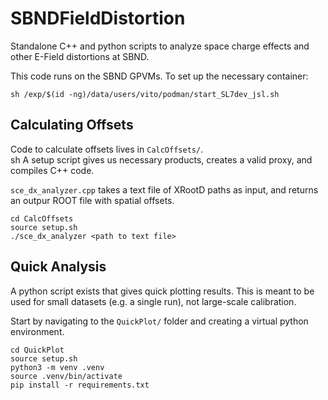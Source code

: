 # SBNDFieldDistortion
Standalone C++ and python scripts to analyze space charge effects and other E-Field distortions at SBND.

This code runs on the SBND GPVMs.  To set up the necessary container:
```
sh /exp/$(id -ng)/data/users/vito/podman/start_SL7dev_jsl.sh
```

## Calculating Offsets
Code to calculate offsets lives in `CalcOffsets/`.  
sh
A setup script gives us necessary products, creates a valid proxy, and compiles C++ code.

`sce_dx_analyzer.cpp` takes a text file of XRootD paths as input, and returns an outpur ROOT file with spatial offsets.
```
cd CalcOffsets
source setup.sh
./sce_dx_analyzer <path to text file>
```
## Quick Analysis
A python script exists that gives quick plotting results.  This is meant to be used for small datasets (e.g. a single run), not large-scale calibration.

Start by navigating to the `QuickPlot/` folder and creating a virtual python environment.
```
cd QuickPlot
source setup.sh
python3 -m venv .venv
source .venv/bin/activate
pip install -r requirements.txt
```
